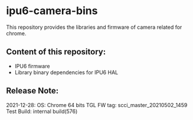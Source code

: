 # ipu6-camera-bins

This repository provides the libraries and firmware of camera related for chrome.

## Content of this repository:
* IPU6 firmware
* Library binary dependencies for IPU6 HAL

## Release Note:
2021-12-28:
OS:           Chrome 64 bits
TGL FW tag:   scci_master_20210502_1459
Test Build:   internal build(576)
